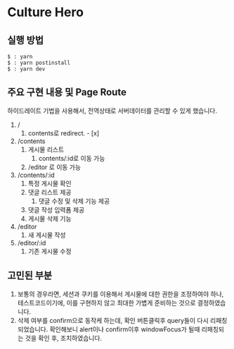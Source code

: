 # Culture Hero

## 실행 방법

```
$ : yarn
$ : yarn postinstall
$ : yarn dev
```

## 주요 구현 내용 및 Page Route

하이드레이트 기법을 사용해서, 전역상태로 서버데이터를 관리할 수 있게 했습니다.

1. /
   1. contents로 redirect. - [x]
2. /contents
   1. 게시물 리스트
      1. contents/:id로 이동 가능
   2. /editor 로 이동 가능
3. /contents/:id
   1. 특정 게시물 확인
   2. 댓글 리스트 제공
      1. 댓글 수정 및 삭제 기능 제공
   3. 댓글 작성 입력폼 제공
   4. 게시물 삭제 기능
4. /editor
   1. 새 게시물 작성
5. /editor/:id
   1. 기존 게시물 수정

## 고민된 부분

1. 보통의 경우라면, 세션과 쿠키를 이용해서 게시물에 대한 권한을 조정하여야 하나, 테스트코드이기에, 이를 구현하지 않고 최대한 가볍게 준비하는 것으로 결정하였습니다.
2. 삭제 여부를 confirm으로 동작케 하는데, 확인 버튼클릭후 query들이 다시 리패칭되었습니다. 확인해보니 alert이나 confirm이후 windowFocus가 될때 리패칭되는 것을 확인 후, 조치하였습니다.
